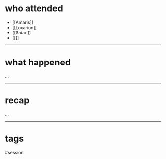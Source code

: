 # who attended

- [[Amaris]]
- [[Loxarion]]
- [[Satari]]
- [[]]

---
# what happened

...

---
# recap

...

---
# tags

#session